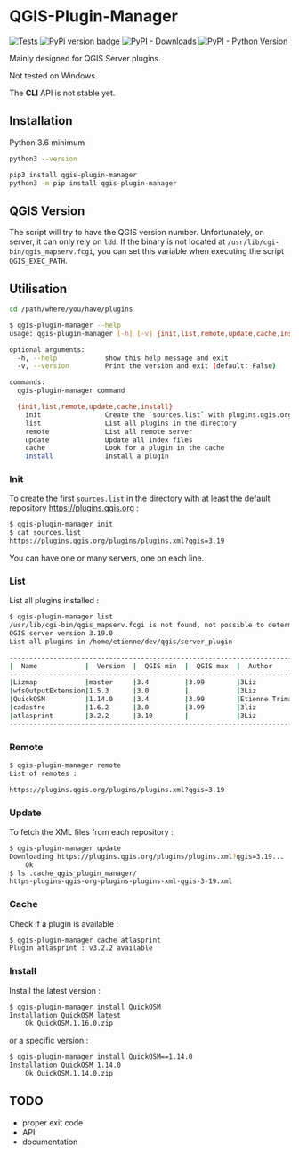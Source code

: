 # QGIS-Plugin-Manager

[![Tests](https://github.com/3liz/qgis-plugin-manager/actions/workflows/release.yml/badge.svg)](https://github.com/3liz/qgis-plugin-manager/actions/workflows/release.yml)
[![PyPi version badge](https://badgen.net/pypi/v/qgis-plugin-manager)](https://pypi.org/project/qgis-plugin-manager/)
[![PyPI - Downloads](https://img.shields.io/pypi/dm/qgis-plugin-manager)](https://pypi.org/project/qgis-plugin-manager/)
[![PyPI - Python Version](https://img.shields.io/pypi/pyversions/qgis-plugin-manager)](https://pypi.org/project/qgis-plugin-manager/)

Mainly designed for QGIS Server plugins.

Not tested on Windows.

The **CLI** API is not stable yet.

## Installation

Python 3.6 minimum
```bash
python3 --version
```

```bash
pip3 install qgis-plugin-manager
python3 -m pip install qgis-plugin-manager
```

## QGIS Version

The script will try to have the QGIS version number. Unfortunately, on server, it can only rely on `ldd`.
If the binary is not located at `/usr/lib/cgi-bin/qgis_mapserv.fcgi`, you can set this variable when executing
the script `QGIS_EXEC_PATH`.

## Utilisation

```bash
cd /path/where/you/have/plugins
```

```bash
$ qgis-plugin-manager --help
usage: qgis-plugin-manager [-h] [-v] {init,list,remote,update,cache,install} ...

optional arguments:
  -h, --help            show this help message and exit
  -v, --version         Print the version and exit (default: False)

commands:
  qgis-plugin-manager command

  {init,list,remote,update,cache,install}
    init                Create the `sources.list` with plugins.qgis.org as remote
    list                List all plugins in the directory
    remote              List all remote server
    update              Update all index files
    cache               Look for a plugin in the cache
    install             Install a plugin
```

### Init

To create the first `sources.list` in the directory with at least the default repository https://plugins.qgis.org :
```bash
$ qgis-plugin-manager init
$ cat sources.list 
https://plugins.qgis.org/plugins/plugins.xml?qgis=3.19
```

You can have one or many servers, one on each line.

### List

List all plugins installed :

```bash
$ qgis-plugin-manager list
/usr/lib/cgi-bin/qgis_mapserv.fcgi is not found, not possible to determine QGIS version. Try QGIS_EXEC_PATH
QGIS server version 3.19.0
List all plugins in /home/etienne/dev/qgis/server_plugin

----------------------------------------------------------------------------------------
|  Name            |  Version  |  QGIS min  |  QGIS max  |  Author         |  Action ⚠       |
----------------------------------------------------------------------------------------
|Lizmap            |master     |3.4         |3.99        |3Liz             |Unkown version   |
|wfsOutputExtension|1.5.3      |3.0         |            |3Liz             |                 |
|QuickOSM          |1.14.0     |3.4         |3.99        |Etienne Trimaille|Upgrade to 1.16.0|
|cadastre          |1.6.2      |3.0         |3.99        |3liz             |                 |
|atlasprint        |3.2.2      |3.10        |            |3Liz             |                 |
----------------------------------------------------------------------------------------
```

### Remote

```bash
$ qgis-plugin-manager remote
List of remotes :

https://plugins.qgis.org/plugins/plugins.xml?qgis=3.19

```

### Update

To fetch the XML files from each repository :

```bash
$ qgis-plugin-manager update
Downloading https://plugins.qgis.org/plugins/plugins.xml?qgis=3.19...
	Ok
$ ls .cache_qgis_plugin_manager/
https-plugins-qgis-org-plugins-plugins-xml-qgis-3-19.xml
```

### Cache

Check if a plugin is available :

```bash
$ qgis-plugin-manager cache atlasprint
Plugin atlasprint : v3.2.2 available
```

### Install

Install the latest version :
```bash
$ qgis-plugin-manager install QuickOSM
Installation QuickOSM latest
	Ok QuickOSM.1.16.0.zip
```

or a specific version :

```bash
$ qgis-plugin-manager install QuickOSM==1.14.0
Installation QuickOSM 1.14.0
	Ok QuickOSM.1.14.0.zip
```

## TODO

* proper exit code
* API
* documentation
